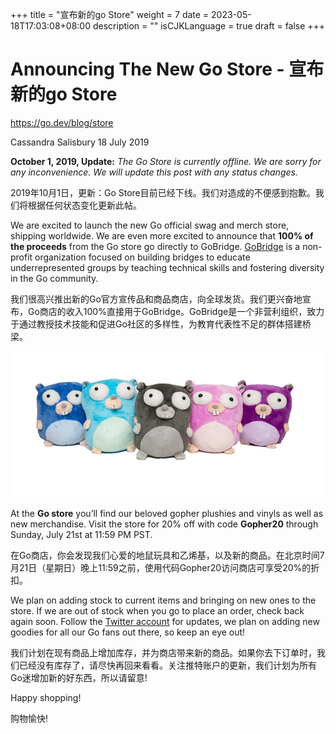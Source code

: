 +++
title = "宣布新的go Store"
weight = 7
date = 2023-05-18T17:03:08+08:00
description = ""
isCJKLanguage = true
draft = false
+++

# Announcing The New Go Store - 宣布新的go Store

https://go.dev/blog/store

Cassandra Salisbury
18 July 2019

**October 1, 2019, Update:** *The Go Store is currently offline.* *We are sorry for any inconvenience.* *We will update this post with any status changes.*

2019年10月1日，更新：Go Store目前已经下线。我们对造成的不便感到抱歉。我们将根据任何状态变化更新此帖。

We are excited to launch the new Go official swag and merch store, shipping worldwide. We are even more excited to announce that **100% of the proceeds** from the Go store go directly to GoBridge. [GoBridge](https://github.com/gobridge/about-us) is a non-profit organization focused on building bridges to educate underrepresented groups by teaching technical skills and fostering diversity in the Go community.

我们很高兴推出新的Go官方宣传品和商品商店，向全球发货。我们更兴奋地宣布，Go商店的收入100%直接用于GoBridge。GoBridge是一个非营利组织，致力于通过教授技术技能和促进Go社区的多样性，为教育代表性不足的群体搭建桥梁。

![img](AnnouncingTheNewGoStore_img/gophers.jpg)

At the **Go store** you’ll find our beloved gopher plushies and vinyls as well as new merchandise. Visit the store for 20% off with code **Gopher20** through Sunday, July 21st at 11:59 PM PST.

在Go商店，你会发现我们心爱的地鼠玩具和乙烯基，以及新的商品。在北京时间7月21日（星期日）晚上11:59之前，使用代码Gopher20访问商店可享受20%的折扣。

We plan on adding stock to current items and bringing on new ones to the store. If we are out of stock when you go to place an order, check back again soon. Follow the [Twitter account](https://twitter.com/golang) for updates, we plan on adding new goodies for all our Go fans out there, so keep an eye out!

我们计划在现有商品上增加库存，并为商店带来新的商品。如果你去下订单时，我们已经没有库存了，请尽快再回来看看。关注推特账户的更新，我们计划为所有Go迷增加新的好东西，所以请留意!

Happy shopping!

购物愉快!
